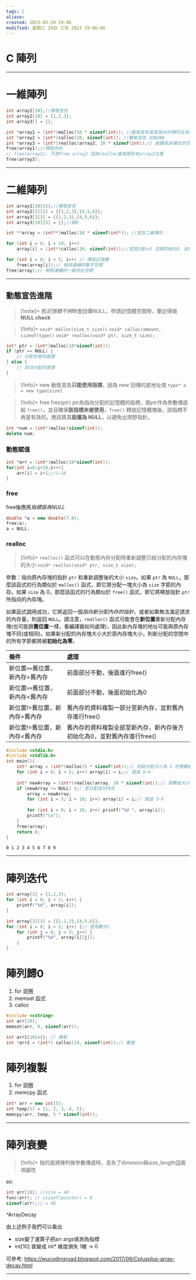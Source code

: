 ```yaml
---
tags: C 
aliase: 
created: 2023-03-29 19:06
modified: 星期三 29日 三月 2023 19:06:06
---
```


# C 陣列
***
# 一維陣列
```cpp linenos title:"靜態宣告"
int array1[10];//靜態宣告
int array2[10] = {1,2,3};
int array3[] = {};
```

```cpp linenos title:"動態宣告"
int *array1 = (int*)malloc(10 * sizeof(int)); //動態宣告長度為10的陣列且未賦值
int *array2 = (int*)calloc(10, sizeof(int)); //動態宣告 初始為0
int *array3 = (int*)realloc(array2, 20 * sizeof(int));// 創建長20單位的空間，並將array2的值複製過來，index10以後的值設為0
free(array1);//釋放內存
// free(array2); 不用free array2 因為realloc會處理原本array2位置
free(array3);
```

---
# 二維陣列

```cpp linenos title:"靜態宣告"
int array1[10][5];//靜態宣告
int array2[3][3] = {{1,2,3},{4,5,6}};
int array3[][3] = {{1,2,3},{4,5,6}};
int array3[10][5] = {};//歸0
```

```cpp linenos title:"動態宣告"
int **array = (int**)malloc(10 * sizeof(int*)); //宣告二維陣列

for (int i = 0; i < 10; i++) 
    array[i] = (int*)calloc(10, sizeof(int));//宣告5個int 空間初始化0，並把地址存入 array[i]

for (int i = 0; i < 5; i++) // 釋放記憶體
    free(array[i]);// 刪除連續的數字空間
free(array);// 刪除連續的一維地址空間
```

---

## 動態宣告進階
>[!note]+
>若*記憶體不夠*時會回傳NULL，申請記憶體空間時，要記得做**NULL check**

>[!info]+
>`void* malloc(size_t size))`
>`void* calloc(amount, sizeof(type))`
>`void* realloc(void* ptr, size_t size);`
>

```cpp linenos title:"Null check"
int* ptr = (int*)malloc(10*sizeof(int));
if (ptr == NULL) {
    // 分配失敗的處理
} else {
    // 成功分配的處理
}
```

>[!info]+ new
>動態宣告**只能使用指標**，因為 new 回傳的是地址值
>`type* a = new type[size]`

>[!info]+ free
>free(ptr) ptr為指向分配的記憶體的指標，將ptr作為參數傳遞給 `free()`，並且確保**該指標未被使用**，`free()` 釋放記憶體塊後，該指標不再是有效的，應該將其**設置為 NULL**，以避免出現野指針。

```cpp linenos title:"free 示例"
int *num = (int*)malloc(sizeof(int));
delete num;
```
### 動態賦值
```cpp linenos title:"new 示例"
int *arr = (int*)malloc(10*sizeof(int));
for(int i=0;i<10;i++){
	arr[i] = i+1;//1~10
}
```
### free 
free後應將*指標設為NULL*
```cpp linenos title:"free 示例"
double *a = new double(7.0);
free(a);
a = NULL;
```

### realloc 
>[!info]+
>`realloc()` 函式可以在動態內存分配時重新調整已經分配的內存塊的大小
>`void* realloc(void* ptr, size_t size);`

參數：指向原內存塊的指針 `ptr` 和重新調整後的大小 `size`。如果 `ptr` 為 `NULL`，那麼該函式的行為類似於 `malloc()` 函式，即它將分配一塊大小為 `size` 字節的內存。如果 `size` 為 0，那麼該函式的行為類似於 `free()` 函式，即它將釋放指針 `ptr` 所指向的內存塊。

如果函式調用成功，它將返回一個*指向新分配內存的指針*，或者如果無法滿足請求的內存量，則返回 `NULL`。請注意，`realloc()` 函式可能會在**新位置**重新分配內存塊(也可能跟**舊位置**一樣，看編譯器如何處理)，因此新內存塊的地址可能與原內存塊不同(或相同)。如果新分配的內存塊大小大於原內存塊大小，則新分配的空間中的所有字節都將被**初始化為零**。

| 條件                  | 處理                                      | 
|:--------------------|:----------------------------------------|
| 新位置`==`舊位置，新內存&gt;舊內存 | 前面部分不動，後面進行free()                       | 
| 新位置`==`舊位置，新內存&lt;舊內存 | 前面部分不動，後面初始化為0                          | 
| 新位置!=舊位置，新內存&gt;舊內存 | 舊內存的資料複製一部分至新內存，並對舊內存進行free()           | 
| 新位置!=舊位置，新內存&lt;舊內存 | 舊內存的資料複製全部至新內存，新內存後方初始化為0，並對舊內存進行free() |  

```cpp linenos title:"realloc示例"
#include <stdio.h>
#include <stdlib.h>
int main(){
    int* array = (int*)malloc(5 * sizeof(int));// 初始分配大小為 5 的整數數組
    for (int i = 0; i < 5; i++) array[i] = i;// 賦值 0~4
    
    int* newArray = (int*)realloc(array, 10 * sizeof(int));// 將數組大小擴展到 10
    if (newArray != NULL) {// 若分配成功內存
        array = newArray;
        for (int i = 5; i < 10; i++) array[i] = i;// 賦值 5~9
        
        for (int i = 0; i < 10; i++) printf("%d ", array[i]);
        printf("\n");
    }
    free(array);
    return 0;
}
```
```result
0 1 2 3 4 5 6 7 8 9 
```

***
# 陣列迭代

```cpp linenos title:"一維"
int array[3] = {1,2,3};
for (int i = 0; i < 3; i++) {
	printf("%d", array[i]);
}
```


```cpp linenos title:"二維"
int array[3][3] = {{1,2,3},{4,5,6}};
for (int i = 0; i < 2; i++) {// 使用數字i
	for (int j = 0; j < 3; j++) {
		printf("%d", array[i][j]);
	}
}
```

# 陣列歸0
1. for 迴圈
2. memset 函式
3. calloc

```cpp linenos title:"memset 示例"
#include <cstring>
int arr[10];
memset(arr, 0, sizeof(arr));
```

```cpp linenos title:"初始化 示例"
int arr1[10]={}; // 靜態
int *arr2 = (int*) calloc(10, sizeof(int));// 動態 
```

# 陣列複製
1. for 迴圈
2. memcpy 函式
```cpp linenos title:"memcpy 示例"
int* arr = new int[5];
int temp[5] = {1, 2, 3, 4, 5};
memcpy(arr, temp, 5 * sizeof(int));
```

---
# 陣列衰變

>[!info]+
>指的是將陣列做參數傳遞時，丟失了dimesion與size_length這兩項屬性

ex:
```cpp
int arr[10]; //size = 40 
func(arr); // sizeof(pointer) = 8
sizeof(arr);// = 48
```
^ArrayDecay

由上述例子我們可以看出
- size變了運算子把arr args偵測為指標
- int[10] 衰變成 int* 維度損失 1維 -> 0

可參考: https://wucodingroad.blogspot.com/2017/09/Cplusplus-array-decay.html
***